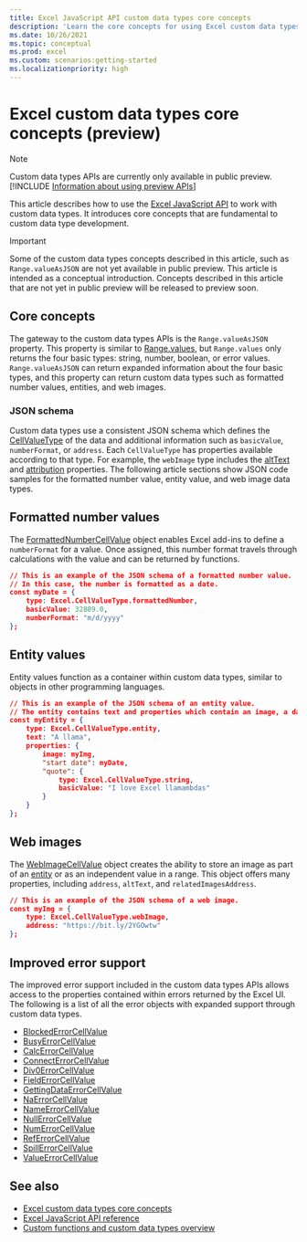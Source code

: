 ```yaml
---
title: Excel JavaScript API custom data types core concepts
description: 'Learn the core concepts for using Excel custom data types in your Office Add-in.'
ms.date: 10/26/2021
ms.topic: conceptual
ms.prod: excel
ms.custom: scenarios:getting-started
ms.localizationpriority: high
---
```


# Excel custom data types core concepts (preview)

> [!NOTE]
> Custom data types APIs are currently only available in public preview. [!INCLUDE [Information about using preview APIs](../includes/using-excel-preview-apis.md)]
> 

This article describes how to use the [Excel JavaScript API](../reference/overview/excel-add-ins-reference-overview.md) to work with custom data types. It introduces core concepts that are fundamental to custom data type development.

> [!IMPORTANT]
> Some of the custom data types concepts described in this article, such as `Range.valueAsJSON` are not yet available in public preview. This article is intended as a conceptual introduction. Concepts described in this article that are not yet in public preview will be released to preview soon.

## Core concepts

The gateway to the custom data types APIs is the `Range.valueAsJSON` property. This property is similar to [Range.values](/javascript/api/excel/excel.range#values), but `Range.values` only returns the four basic types: string, number, boolean, or error values. `Range.valueAsJSON` can return expanded information about the four basic types, and this property can return custom data types such as formatted number values, entities, and web images.

### JSON schema

Custom data types use a consistent JSON schema which defines the [CellValueType](/javascript/api/excel/excel.cellvaluetype) of the data and additional information such as `basicValue`, `numberFormat`, or `address`. Each `CellValueType` has properties available according to that type. For example, the `webImage` type includes the [altText](/javascript/api/excel/excel.webimagecellvalue#altText) and [attribution](/javascript/api/excel/excel.webimagecellvalue#attribution) properties. The following article sections show JSON code samples for the formatted number value, entity value, and web image data types.

## Formatted number values

The [FormattedNumberCellValue](/javascript/api/excel/excel.formattednumbercellvalue) object enables Excel add-ins to define a `numberFormat` for a value. Once assigned, this number format travels through calculations with the value and can be returned by functions.

```json
// This is an example of the JSON schema of a formatted number value.
// In this case, the number is formatted as a date.
const myDate = {
    type: Excel.CellValueType.formattedNumber,
    basicValue: 32889.0,
    numberFormat: "m/d/yyyy"
};
```

## Entity values

Entity values function as a container within custom data types, similar to objects in other programming languages.

```json
// This is an example of the JSON schema of an entity value.
// The entity contains text and properties which contain an image, a date, and another text value.
const myEntity = {
    type: Excel.CellValueType.entity,
    text: "A llama",
    properties: {
        image: myImg,
        "start date": myDate,
        "quote": {
            type: Excel.CellValueType.string,
            basicValue: "I love Excel llamambdas"
        }
    }
};
```

## Web images

The [WebImageCellValue](/javascript/api/excel/excel.webimagecellvalue) object creates the ability to store an image as part of an [entity](#entities) or as an independent value in a range. This object offers many properties, including `address`, `altText`, and `relatedImagesAddress`.

```json
// This is an example of the JSON schema of a web image.
const myImg = {
    type: Excel.CellValueType.webImage,
    address: "https://bit.ly/2YGOwtw"
};
```

## Improved error support

The improved error support included in the custom data types APIs allows access to the properties contained within errors returned by the Excel UI. The following is a list of all the error objects with expanded support through custom data types.

- [BlockedErrorCellValue](/javascript/api/excel/excel.blockederrorcellvalue)
- [BusyErrorCellValue](/javascript/api/excel/excel.busyerrorcellvalue)
- [CalcErrorCellValue](/javascript/api/excel/excel.calcerrorcellvalue)
- [ConnectErrorCellValue](/javascript/api/excel/excel.connecterrorcellvalue)
- [Div0ErrorCellValue](/javascript/api/excel/excel.div0errorcellvalue)
- [FieldErrorCellValue](/javascript/api/excel/excel.fielderrorcellvalue)
- [GettingDataErrorCellValue](/javascript/api/excel/excel.gettingdataerrorcellvalue)
- [NaErrorCellValue](/javascript/api/excel/excel.naerrorcellvalue)
- [NameErrorCellValue](/javascript/api/excel/excel.nameerrorcellvalue)
- [NullErrorCellValue](/javascript/api/excel/excel.nullerrorcellvalue)
- [NumErrorCellValue](/javascript/api/excel/excel.numerrorcellvalue)
- [RefErrorCellValue](/javascript/api/excel/excel.referrorcellvalue)
- [SpillErrorCellValue](/javascript/api/excel/excel.spillerrorcellvalue)
- [ValueErrorCellValue](/javascript/api/excel/excel.valueerrorcellvalue)

## See also

- [Excel custom data types core concepts](/excel-data-types-concepts.md)
- [Excel JavaScript API reference](../reference/overview/excel-add-ins-reference-overview.md)
- [Custom functions and custom data types overview](/custom-functions-data-types-overview.md)